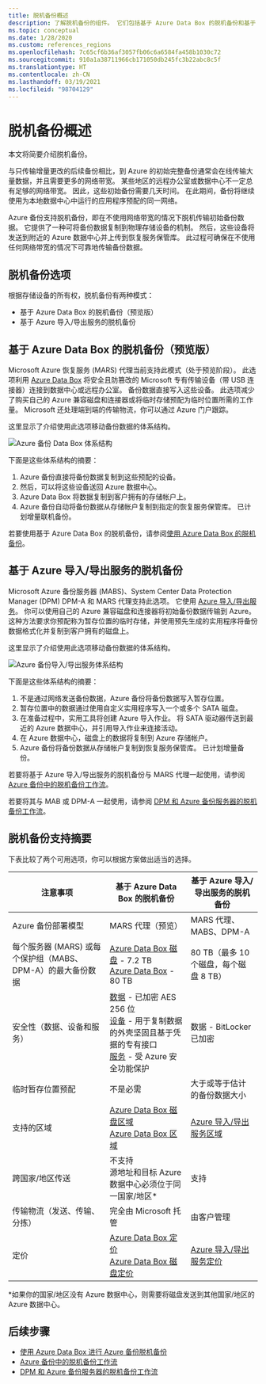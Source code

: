 ```yaml
---
title: 脱机备份概述
description: 了解脱机备份的组件。 它们包括基于 Azure Data Box 的脱机备份和基于 Azure 导入/导出服务的脱机备份。
ms.topic: conceptual
ms.date: 1/28/2020
ms.custom: references_regions
ms.openlocfilehash: 7c65cf6b36af3057fb06c6a6584fa458b1030c72
ms.sourcegitcommit: 910a1a38711966cb171050db245fc3b22abc8c5f
ms.translationtype: HT
ms.contentlocale: zh-CN
ms.lasthandoff: 03/19/2021
ms.locfileid: "98704129"
---
```

# <a name="overview-of-offline-backup"></a>脱机备份概述

本文将简要介绍脱机备份。

与只传输增量更改的后续备份相比，到 Azure 的初始完整备份通常会在线传输大量数据，并且需要更多的网络带宽。 某些地区的远程办公室或数据中心不一定总有足够的网络带宽。 因此，这些初始备份需要几天时间。 在此期间，备份将继续使用为本地数据中心中运行的应用程序预配的同一网络。

Azure 备份支持脱机备份，即在不使用网络带宽的情况下脱机传输初始备份数据。 它提供了一种可将备份数据复制到物理存储设备的机制。 然后，这些设备将发送到附近的 Azure 数据中心并上传到恢复服务保管库。 此过程可确保在不使用任何网络带宽的情况下可靠地传输备份数据。

## <a name="offline-backup-options"></a>脱机备份选项

根据存储设备的所有权，脱机备份有两种模式：

- 基于 Azure Data Box 的脱机备份（预览版）
- 基于 Azure 导入/导出服务的脱机备份

## <a name="offline-backup-based-on-azure-data-box-preview"></a>基于 Azure Data Box 的脱机备份（预览版）

Microsoft Azure 恢复服务 (MARS) 代理当前支持此模式（处于预览阶段）。 此选项利用 [Azure Data Box](https://azure.microsoft.com/services/databox/) 将安全且防篡改的 Microsoft 专有传输设备（带 USB 连接器）连接到数据中心或远程办公室。 备份数据直接写入这些设备。 此选项减少了购买自己的 Azure 兼容磁盘和连接器或将临时存储预配为临时位置所需的工作量。 Microsoft 还处理端到端的传输物流，你可以通过 Azure 门户跟踪。

这里显示了介绍使用此选项移动备份数据的体系结构。

![Azure 备份 Data Box 体系结构](./media/offline-backup-overview/azure-backup-databox-architecture.png)

下面是这些体系结构的摘要：

1. Azure 备份直接将备份数据复制到这些预配的设备。
2. 然后，可以将这些设备送回 Azure 数据中心。
3. Azure Data Box 将数据复制到客户拥有的存储帐户上。
4. Azure 备份自动将备份数据从存储帐户复制到指定的恢复服务保管库。 已计划增量联机备份。

若要使用基于 Azure Data Box 的脱机备份，请参阅[使用 Azure Data Box 的脱机备份](offline-backup-azure-data-box.md)。

## <a name="offline-backup-based-on-the-azure-importexport-service"></a>基于 Azure 导入/导出服务的脱机备份

Microsoft Azure 备份服务器 (MABS)、System Center Data Protection Manager (DPM) DPM-A 和 MARS 代理支持此选项。 它使用 [Azure 导入/导出服务](../import-export/storage-import-export-service.md)。 你可以使用自己的 Azure 兼容磁盘和连接器将初始备份数据传输到 Azure。 这种方法要求你预配称为暂存位置的临时存储，并使用预先生成的实用程序将备份数据格式化并复制到客户拥有的磁盘上。

这里显示了介绍使用此选项移动备份数据的体系结构。

![Azure 备份导入/导出服务体系结构](./media/offline-backup-overview/azure-backup-import-export.png)

下面是这些体系结构的摘要：

1. 不是通过网络发送备份数据，Azure 备份将备份数据写入暂存位置。
2. 暂存位置中的数据通过使用自定义实用程序写入一个或多个 SATA 磁盘。
3. 在准备过程中，实用工具将创建 Azure 导入作业。 将 SATA 驱动器传送到最近的 Azure 数据中心，并引用导入作业来连接活动。
4. 在 Azure 数据中心，磁盘上的数据将复制到 Azure 存储帐户。
5. Azure 备份将备份数据从存储帐户复制到恢复服务保管库。 已计划增量备份。

若要将基于 Azure 导入/导出服务的脱机备份与 MARS 代理一起使用，请参阅 [Azure 备份中的脱机备份工作流](./backup-azure-backup-import-export.md)。

若要将其与 MAB 或 DPM-A 一起使用，请参阅 [DPM 和 Azure 备份服务器的脱机备份工作流](./backup-azure-backup-server-import-export.md)。

## <a name="offline-backup-support-summary"></a>脱机备份支持摘要

下表比较了两个可用选项，你可以根据方案做出适当的选择。

| **注意事项**                                            | **基于 Azure Data Box 的脱机备份**                     | **基于 Azure 导入/导出服务的脱机备份**                |
| ------------------------------------------------------------ | ------------------------------------------------------------ | ------------------------------------------------------------ |
| Azure 备份部署模型                              | MARS 代理（预览）                                              | MARS 代理、MABS、DPM-A                                           |
| 每个服务器 (MARS) 或每个保护组（MABS、DPM-A）的最大备份数据 | [Azure Data Box 磁盘](../databox/data-box-disk-overview.md) - 7.2 TB <br> [Azure Data Box](../databox/data-box-overview.md) - 80 TB       | 80 TB（最多 10 个磁盘，每个磁盘 8 TB）                          |
| 安全性（数据、设备和服务）                           | [数据](../databox/data-box-security.md#data-box-data-protection) - 已加密 AES 256 位 <br> [设备](../databox/data-box-security.md#data-box-device-protection) - 用于复制数据的外壳坚固且基于凭据的专有接口 <br> [服务](../databox/data-box-security.md#data-box-service-protection) - 受 Azure 安全功能保护 | 数据 - BitLocker 已加密                                 |
| 临时暂存位置预配                     | 不是必需                                                | 大于或等于估计的备份数据大小        |
| 支持的区域                                           | [Azure Data Box 磁盘区域](../databox/data-box-disk-overview.md#region-availability) <br> [Azure Data Box 区域](../databox/data-box-disk-overview.md#region-availability) | [Azure 导入/导出服务区域](../import-export/storage-import-export-service.md#region-availability) |
| 跨国家/地区传送                                     | 不支持  <br>    源地址和目标 Azure 数据中心必须位于同一国家/地区* | 支持                                                    |
| 传输物流（发送、传输、分拣）           | 完全由 Microsoft 托管                                     | 由客户管理                                            |
| 定价                                                      | [Azure Data Box 定价](https://azure.microsoft.com/pricing/details/databox/) <br> [Azure Data Box 磁盘定价](https://azure.microsoft.com/pricing/details/databox/disk/) | [Azure 导入/导出服务定价](https://azure.microsoft.com/pricing/details/storage-import-export/) |

*如果你的国家/地区没有 Azure 数据中心，则需要将磁盘发送到其他国家/地区的 Azure 数据中心。

## <a name="next-steps"></a>后续步骤

- [使用 Azure Data Box 进行 Azure 备份脱机备份](offline-backup-azure-data-box.md#backup-data-size-and-supported-data-box-skus)
- [Azure 备份中的脱机备份工作流](backup-azure-backup-import-export.md)
- [DPM 和 Azure 备份服务器的脱机备份工作流](backup-azure-backup-server-import-export.md)
